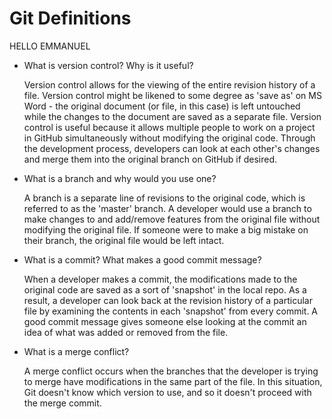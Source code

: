 # Git Definitions

HELLO EMMANUEL

* What is version control?  Why is it useful?

  Version control allows for the viewing of the entire revision history of a file. Version control might be likened to some degree as 'save as' on MS Word - the original document (or file, in this case) is left untouched while the changes to the document are saved as a separate file. Version control is useful because it allows multiple people to work on a project in GitHub simultaneously without modifying the original code. Through the development process, developers can look at each other's changes and merge them into the original branch on GitHub if desired. 

* What is a branch and why would you use one?

  A branch is a separate line of revisions to the original code, which is referred to as the 'master' branch. A developer would use a branch to make changes to and add/remove features from the original file without modifying the original file. If someone were to make a big mistake on their branch, the original file would be left intact.  

* What is a commit? What makes a good commit message?

  When a developer makes a commit, the modifications made to the original code are saved as a sort of 'snapshot' in the local repo. As a result, a developer can look back at the revision history of a particular file by examining the contents in each 'snapshot' from every commit. A good commit message gives someone else looking at the commit an idea of what was added or removed from the file.

* What is a merge conflict?

  A merge conflict occurs when the branches that the developer is trying to merge have modifications in the same part of the file. In this situation, Git doesn't know which version to use, and so it doesn't proceed with the merge commit.